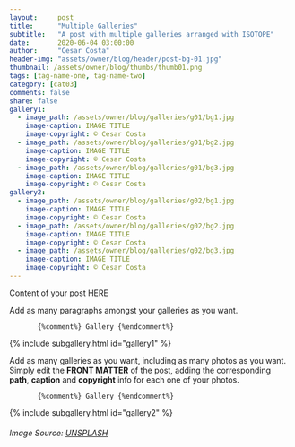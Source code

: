 ```yaml
---
layout:     post
title:      "Multiple Galleries"
subtitle:   "A post with multiple galleries arranged with ISOTOPE"
date:       2020-06-04 03:00:00
author:     "Cesar Costa"
header-img: "assets/owner/blog/header/post-bg-01.jpg"
thumbnail: /assets/owner/blog/thumbs/thumb01.png
tags: [tag-name-one, tag-name-two]
category: [cat03]
comments: false
share: false
gallery1: 
  - image_path: /assets/owner/blog/galleries/g01/bg1.jpg
    image-caption: IMAGE TITLE
    image-copyright: © Cesar Costa
  - image_path: /assets/owner/blog/galleries/g01/bg2.jpg
    image-caption: IMAGE TITLE
    image-copyright: © Cesar Costa
  - image_path: /assets/owner/blog/galleries/g01/bg3.jpg
    image-caption: IMAGE TITLE
    image-copyright: © Cesar Costa
gallery2: 
  - image_path: /assets/owner/blog/galleries/g02/bg1.jpg
    image-caption: IMAGE TITLE
    image-copyright: © Cesar Costa
  - image_path: /assets/owner/blog/galleries/g02/bg2.jpg
    image-caption: IMAGE TITLE
    image-copyright: © Cesar Costa
  - image_path: /assets/owner/blog/galleries/g02/bg3.jpg
    image-caption: IMAGE TITLE
    image-copyright: © Cesar Costa 
---
```


<p> Content of your post HERE </p>

<p> Add as many paragraphs amongst your galleries as you want. </p>


           {%comment%} Gallery {%endcomment%}
			
{% include subgallery.html id="gallery1" %}

<!-- end of GALLERY __ -->

<p> Add as many galleries as you want, including as many photos as you want. Simply edit the <b>FRONT MATTER</b> of the post, adding the corresponding <b>path</b>, <b>caption</b> and <b>copyright</b> info for each one of your photos. </p>

           {%comment%} Gallery {%endcomment%}
			
{% include subgallery.html id="gallery2" %}

<!-- end of GALLERY __ -->

		

###### Image Source: [UNSPLASH](https://unsplash.com/photos/j0g8taxHZa0)